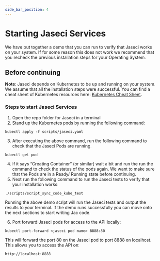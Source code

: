 ```yaml
---
side_bar_position: 4
---
```


# Starting Jaseci Services

We have put together a demo that you can run to verify that Jaseci works on your system. If for some reason this does not work we recommend that you recheck the previous installation steps for your Operating System.

## Before continuing

**Note**: Jaseci depends on Kubernetes to be up and running on your system. We assume that all the installation steps were successful. You can find a cheat sheet of Kubernetes resources here: <a href="#">Kubernetes Cheat Sheet</a>.

### Steps to start Jaseci Services

1. Open the repo folder for Jaseci in a terminal
2. Stand up the Kubernetes pods by running the following command:
```
kubectl apply -f scripts/jaseci.yaml
```
3. After executing the above command, run the following command to check that the Jaseci Pods are running.
```
kubectl get pod
```
4. If it says “Creating Container” (or similar) wait a bit and run the run the command to check the status of the pods again. We want to make sure that the Pods are in a Ready/ Running state before continuing.
5. Next run the following command to run the Jaseci tests to verify that your installation works:
```
./scripts/script_sync_code_kube_test
```
Running the above demo script will run the Jaseci tests and output the results to your terminal. If the demo runs successfully you can move onto the next sections to start writing Jac code.

6. Port forward Jaseci pods for access to the API locally:
```
kubectl port-forward <jaseci pod name> 8888:80
```
This will forward the port 80 on the Jaseci pod to port 8888 on localhost. This allows you to access the API on:
```
http://localhost:8888
```
